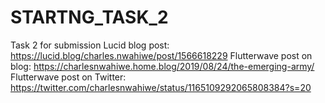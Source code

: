 # STARTNG_TASK_2
Task 2 for submission 
Lucid blog post:  https://lucid.blog/charles.nwahiwe/post/1566618229
Flutterwave post on blog: https://charlesnwahiwe.home.blog/2019/08/24/the-emerging-army/
Flutterwave post on Twitter: https://twitter.com/charlesnwahiwe/status/1165109292065808384?s=20
